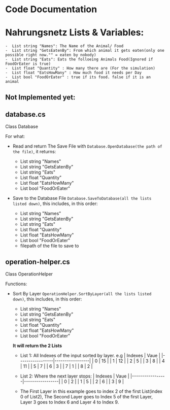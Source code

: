 # Code Documentation

# Nahrungsnetz Lists & Variables:

    -  List string "Names": The Name of the Animal/ Food
    -  List string "GetsEatenBy": From which animal it gets eaten(only one possible right now."" = eaten by nobody)
    -  List string "Eats": Eats the folloeing Animals Food(Ignored if FoodOrEater is true)
    -  List float "Quantity" : How many there are (For the simulation)
    -  List float "EatsHowMany" : How much food it needs per Day
    -  List bool "FoodOrEater" : true if its food. false if it is an animal

**Not Implemented yet:**
 - 


## database.cs
Class Database

For what:
- Read and return The Save File with `Database.OpenDatabase(the path of the file)`, it returns:
    -  List string "Names"
    -  List string "GetsEatenBy"
    -  List string "Eats"
    -  List float "Quantity" 
    -  List float "EatsHowMany" 
    -  List bool "FoodOrEater" 

- Save to the Database File `Database.SaveToDatabase(all the lists listed down)`, this includes, in this order:
    -  List string "Names"
    -  List string "GetsEatenBy"
    -  List string "Eats"
    -  List float "Quantity" 
    -  List float "EatsHowMany" 
    -  List bool "FoodOrEater" 
    - filepath of the file to save to



## operation-helper.cs
Class OperationHelper

Functions:
- Sort By Layer `OperationHelper.SortByLayer(all the lists listed down)`, this includes, in this order:
    -  List string "Names"
    -  List string "GetsEatenBy"
    -  List string "Eats"
    -  List float "Quantity" 
    -  List float "EatsHowMany" 
    -  List bool "FoodOrEater" 

    **It will return the 2 Lists<int>**
    - List 1: All Indexes of the input sorted by layer. e.g
      | Indexes | Vaue |
      |-----------------|-----------------|
      | 0 | 15 |
      | 1 | 12 |
      | 2 | 5 |
      | 3 | 8 |
      | 4 | 11 |
      | 5 | 7 |
      | 6 | 3 |
      | 7 | 1 |
      | 8 | 2 |
    - List 2: Where the next layer stops:
      | Indexes | Vaue |
      |-----------------|-----------------|
      | 0 | 2 |
      | 1 | 5 |
      | 2 | 6 |
      | 3 | 9 |

    - The First Layer in this example goes to index 2 of the first List(index 0 of List2), The Second Layer goes to Index 5 of the first Layer, Layer 3 goes to Index 6 and Layer 4 to Index 9.



